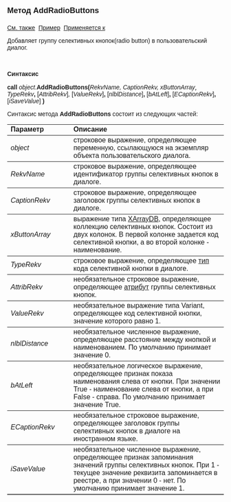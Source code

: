 ﻿<html>
<head>
<title>Диалог\AddRadioButtons</title>
</head>

<body>

<p><strong><font size="4" face="Arial">Метод AddRadioButtons<br>
<br>
</font></strong><font face="Arial"><a href="../Asustpar.html">См. также</a>&nbsp;
<a href="../../Examples/E_AsUstPar.html">Пример</a>&nbsp; <a href="../Asustpar.html">
Применяется к</a></font></p>

<p><font face="Arial">Добавляет группу селективных кнопок(radio 
button) в пользовательский диалог.</font></p>

<p>&nbsp;</p>

<p class="label"><font face="Arial"><b>Синтаксис</b></font></p>

<p><font face="Arial"><strong>call</strong> <em>object</em>.<strong>AddRadioButtons(</strong><em>RekvName, 
CaptionRekv, xButtonArray</em></font>, <font face="Arial"><em>TypeRekv</em><strong>, </strong>
[<em>AttribRekv</em>]<em>, </em>[<em>ValueRekv</em>]<strong>,
</strong>[<em>nlblDistance</em>]<strong>, </strong>[<em>bAtLeft</em>]<strong>, </strong>
[<em>ECaptionRekv</em>]<strong>, </strong>[<em>iSaveValue</em>]<strong> )</strong></font></p>

<p><font face="Arial">Синтаксис метода <strong>AddRadioButtons</strong>
состоит из следующих частей:</font></p>

<table border="1" cellPadding="5" cols="2" frame="below" rules="rows">
<TBODY>
  <tr vAlign="top">
    <td class="label" width="29%"><font face="Arial"><b>Параметр</b></font></td>
    <td class="label" width="71%"><font face="Arial"><strong>Описание</strong></font></td>
  </tr>
  <tr>
    <td width="29%"><em><font face="Arial">object</font></em></td>
    <td width="71%"><font face="Arial">строковое выражение, 
	определяющее переменную, ссылающуюся на экземпляр объекта пользовательского 
	диалога.</font></td>
  </tr>
  <tr>
    <td width="29%"><font face="Arial"><em>RekvName</em></font></td>
    <td width="71%"><font face="Arial">строковое выражение, 
	определяющее идентификатор группы селективных кнопок в диалоге.</font></td>
  </tr>
  <tr>
    <td width="29%"><font face="Arial"><em>CaptionRekv</em></font></td>
    <td width="71%"><font face="Arial">строковое выражение, 
	определяющее заголовок группы селективных кнопок в диалоге.</font></td>
  </tr>
  <tr>
    <td width="29%"><font face="Arial"><em>xButtonArray</em></font></td>
    <td width="71%"><font face="Arial">выражение типа
	<a href="../Functions/CreateXArrayDB.html">XArrayDB</a>, определяющее 
	коллекцию селективных кнопок. Состоит из двух колонок. В первой колонке 
	задается код селективной кнопки, а во второй колонке - наименование. </font></td>
  </tr>
  <tr>
    <td width="29%"><em><font face="Arial">TypeRekv</font></em></td>
    <td width="71%"><font face="Arial">строковое выражение, 
	определяющее <a href="../../types.html">тип</a> кода селективной кнопки в 
	диалоге.</font></td>
  </tr>
</TBODY>
  <tr>
    <td width="29%"><em><font face="Arial">AttribRekv</font></em></td>
    <td width="71%"><font face="Arial">необязательное строковое 
	выражение, определяющее <a href="Attribute.html">атрибут</a> группы 
	селективных кнопок. </font></td>
  </tr>
  <tr>
    <td width="29%"><em><font face="Arial">ValueRekv</font></em></td>
    <td width="71%"><font face="Arial">необязательное выражение типа 
	Variant, определяющее код селективной кнопки, значение которого равно 1. </font></td>
  </tr>
  <tr>
    <td width="29%"><font face="Arial"><em>nlblDistance</em></font></td>
    <td width="71%"><font face="Arial">необязательное численное 
	выражение, определяющее расстояние между кнопкой и наименованием. По 
	умолчанию принимает значение 0.</font></td>
  </tr>
  <tr>
    <td width="29%"><font face="Arial"><em>bAtLeft</em></font></td>
    <td width="71%"><font face="Arial">необязательное логическое 
	выражение, определяющее признак показа наименования слева от кнопки. При 
	значении True - наименование слева от кнопки, а при False - справа. По 
	умолчанию принимает значение True.</font></td>
  </tr>
  <tr>
    <td width="29%"><em><font face="Arial">ECaptionRekv</font></em></td>
    <td width="71%"><font face="Arial">необязательное строковое 
	выражение, определяющее заголовок группы селективных кнопок в диалоге на 
	иностранном языке.</font></td>
  </tr>
  <tr>
    <td width="29%"><em><font face="Arial">iSaveValue</font></em></td>
    <td width="71%"><font face="Arial">необязательное численное 
	выражение, определяющее признак запоминания значений группы селективных 
	кнопок. При 1 - текущее значение реквизита запоминается в реестре, а при 
	значении 0 - нет. По умолчанию принимает значение 1.</font></td>
  </tr>
</table>

</body>
</html>
